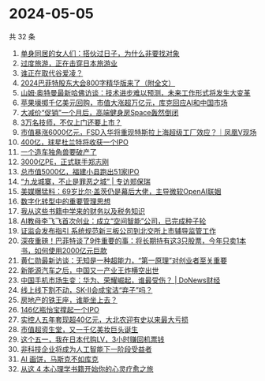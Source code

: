 # 2024-05-05

共 32 条

<!-- BEGIN 36KR -->
<!-- 最后更新时间 2024-05-05 11:01:10 +0800 -->
1. [单身同居的女人们：搭伙过日子，为什么非要找对象](https://36kr.com/p/2759500642220808)
1. [过度旅游，正在击穿日本旅游业](https://36kr.com/p/2759538032196616)
1. [谁正在取代谷爱凌？](https://36kr.com/p/2759863641668615)
1. [2024巴菲特股东大会800字精华版来了（附全文）](https://36kr.com/p/2762298191510528)
1. [山姆·奥特曼最新哈佛访谈：技术进步难以预测，未来工作形式将发生大变革](https://36kr.com/p/2761487863069698)
1. [苹果壕掷千亿美元回购，市值大涨超万亿元，库克回应AI和中国市场](https://36kr.com/p/2759767059692545)
1. [大减价“促销”一个月后，高端健身房Space轰然倒闭](https://36kr.com/p/2760146511903753)
1. [3万名技师，不仅上门还要上市？](https://36kr.com/p/2760822412933891)
1. [市值暴涨6000亿元，FSD入华将重现特斯拉上海超级工厂效应？｜凤凰V现场](https://36kr.com/p/2759886346651398)
1. [400亿，球星杜兰特将收获一个IPO](https://36kr.com/p/2759591128546313)
1. [一个造车独角兽要破产了](https://36kr.com/p/2761319179648002)
1. [3000亿PE，正式联手郑志刚](https://36kr.com/p/2759932177579017)
1. [总市值5000亿，福建小县跑出51家IPO](https://36kr.com/p/2759587330079751)
1. [“九龙城寨，不止是罪恶之城” | 专访郑保瑞](https://36kr.com/p/2760122641087497)
1. [美媒曝猛料：69岁比尔·盖茨仍是幕后大佬，主导微软OpenAI联姻](https://36kr.com/p/2761243520039685)
1. [数字化转型中的重要管理思想](https://36kr.com/p/2761163163335431)
1. [我从这些书籍中学来的财务以及税务知识](https://36kr.com/p/2431373851382150)
1. [AI教母李飞飞首次创业：成立“空间智能”公司，已完成种子轮](https://36kr.com/p/2761218626992903)
1. [证监会发布指引 系统规范新三板公司到北交所上市辅导监管工作](https://36kr.com/p/2761260330334983)
1. [深夜重磅！巴菲特谈了9件重要的事：将长期持有这3只股票，今年只卖1本书，如何使用2000亿元巨款](https://36kr.com/p/2762308934138627)
1. [黄仁勋最新访谈：无知是一种超能力，“第一原理”对创业者至关重要](https://36kr.com/p/2762317831601156)
1. [新能源汽车之后，中国又一产业王炸横空出世](https://36kr.com/p/2761624732662790)
1. [中国手机市场生变：华为、荣耀崛起，谁最受伤？ | DoNews财经](https://36kr.com/p/2761226764139521)
1. [线上线下割不动，SK-II会成宝洁“弃子”吗？](https://36kr.com/p/2761535213468416)
1. [房地产的铁王座，谁能坐上去？](https://36kr.com/p/2761423976823812)
1. [146亿瓶怡宝撑起一个IPO](https://36kr.com/p/2761176219564808)
1. [实控人五年套现超40亿元，大北农迎有史以来最大亏损](https://36kr.com/p/2761124248910848)
1. [市值超资生堂，又一千亿美妆巨头诞生](https://36kr.com/p/2760235200723972)
1. [这个五一，我在日本代购LV，3小时赚回机票钱](https://36kr.com/p/2760046011268097)
1. [非科技企业将成为人工智能下一阶段受益者](https://36kr.com/p/2759711505857536)
1. [AI 画饼，马斯克不如库克](https://36kr.com/p/2759809443658500)
1. [从这 4 本心理学书籍开始你的心灵疗愈之旅](https://36kr.com/p/2431179845882245)
<!-- END 36KR -->